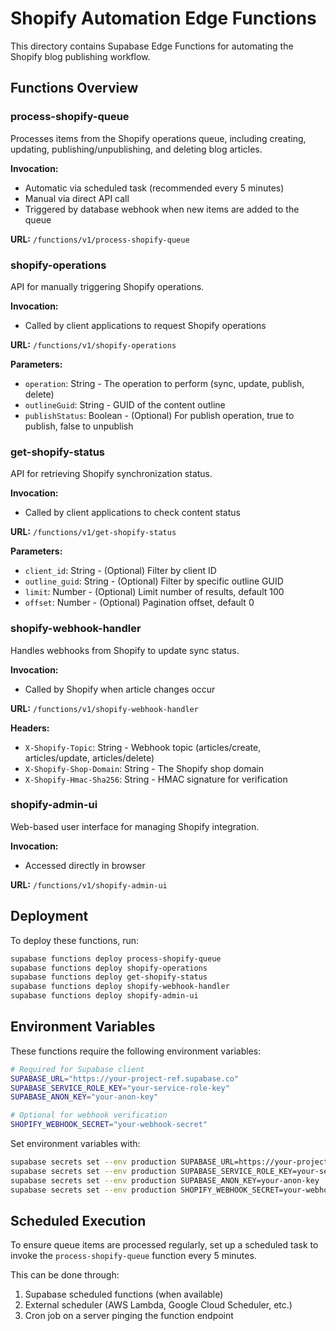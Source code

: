 # Shopify Automation Edge Functions

This directory contains Supabase Edge Functions for automating the Shopify blog publishing workflow.

## Functions Overview

### process-shopify-queue

Processes items from the Shopify operations queue, including creating, updating, publishing/unpublishing, and deleting blog articles.

**Invocation:**
- Automatic via scheduled task (recommended every 5 minutes)
- Manual via direct API call
- Triggered by database webhook when new items are added to the queue

**URL:** `/functions/v1/process-shopify-queue`

### shopify-operations

API for manually triggering Shopify operations.

**Invocation:**
- Called by client applications to request Shopify operations

**URL:** `/functions/v1/shopify-operations`

**Parameters:**
- `operation`: String - The operation to perform (sync, update, publish, delete)
- `outlineGuid`: String - GUID of the content outline
- `publishStatus`: Boolean - (Optional) For publish operation, true to publish, false to unpublish

### get-shopify-status

API for retrieving Shopify synchronization status.

**Invocation:**
- Called by client applications to check content status

**URL:** `/functions/v1/get-shopify-status`

**Parameters:**
- `client_id`: String - (Optional) Filter by client ID
- `outline_guid`: String - (Optional) Filter by specific outline GUID
- `limit`: Number - (Optional) Limit number of results, default 100
- `offset`: Number - (Optional) Pagination offset, default 0

### shopify-webhook-handler

Handles webhooks from Shopify to update sync status.

**Invocation:**
- Called by Shopify when article changes occur

**URL:** `/functions/v1/shopify-webhook-handler`

**Headers:**
- `X-Shopify-Topic`: String - Webhook topic (articles/create, articles/update, articles/delete)
- `X-Shopify-Shop-Domain`: String - The Shopify shop domain
- `X-Shopify-Hmac-Sha256`: String - HMAC signature for verification

### shopify-admin-ui

Web-based user interface for managing Shopify integration.

**Invocation:**
- Accessed directly in browser

**URL:** `/functions/v1/shopify-admin-ui`

## Deployment

To deploy these functions, run:

```bash
supabase functions deploy process-shopify-queue
supabase functions deploy shopify-operations
supabase functions deploy get-shopify-status
supabase functions deploy shopify-webhook-handler
supabase functions deploy shopify-admin-ui
```

## Environment Variables

These functions require the following environment variables:

```bash
# Required for Supabase client
SUPABASE_URL="https://your-project-ref.supabase.co"
SUPABASE_SERVICE_ROLE_KEY="your-service-role-key"
SUPABASE_ANON_KEY="your-anon-key"

# Optional for webhook verification
SHOPIFY_WEBHOOK_SECRET="your-webhook-secret"
```

Set environment variables with:

```bash
supabase secrets set --env production SUPABASE_URL=https://your-project-ref.supabase.co
supabase secrets set --env production SUPABASE_SERVICE_ROLE_KEY=your-service-role-key
supabase secrets set --env production SUPABASE_ANON_KEY=your-anon-key
supabase secrets set --env production SHOPIFY_WEBHOOK_SECRET=your-webhook-secret
```

## Scheduled Execution

To ensure queue items are processed regularly, set up a scheduled task to invoke the `process-shopify-queue` function every 5 minutes.

This can be done through:
1. Supabase scheduled functions (when available)
2. External scheduler (AWS Lambda, Google Cloud Scheduler, etc.)
3. Cron job on a server pinging the function endpoint
